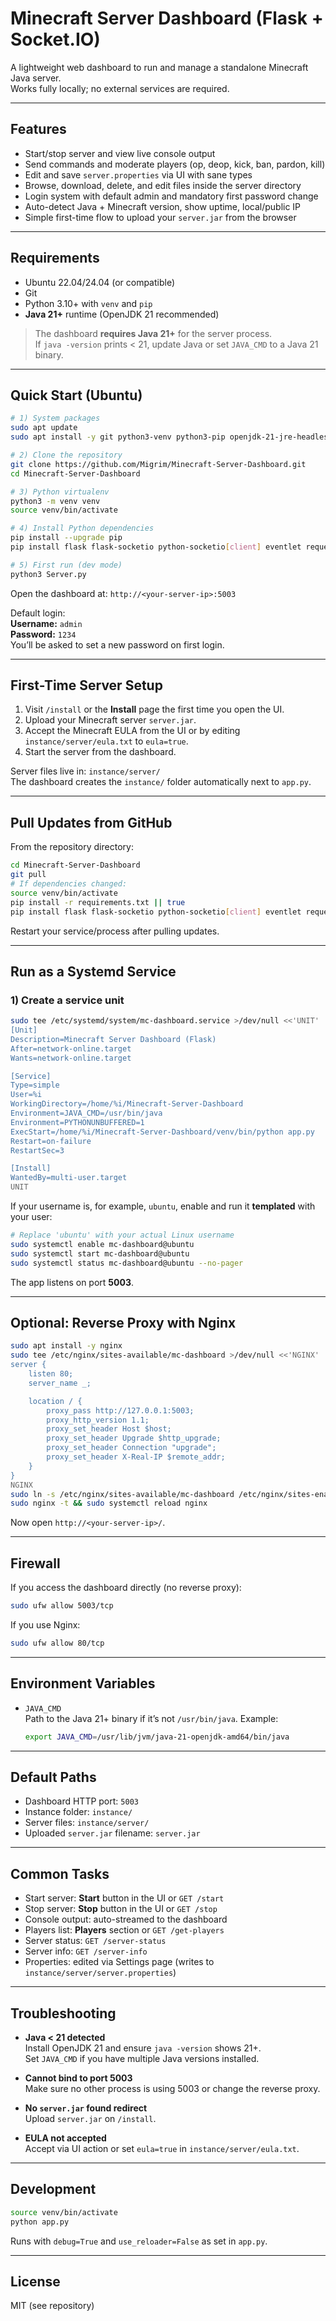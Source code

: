 # Minecraft Server Dashboard (Flask + Socket.IO)

A lightweight web dashboard to run and manage a standalone Minecraft Java server.  
Works fully locally; no external services are required.

---

## Features

- Start/stop server and view live console output
- Send commands and moderate players (op, deop, kick, ban, pardon, kill)
- Edit and save `server.properties` via UI with sane types
- Browse, download, delete, and edit files inside the server directory
- Login system with default admin and mandatory first password change
- Auto-detect Java + Minecraft version, show uptime, local/public IP
- Simple first-time flow to upload your `server.jar` from the browser

---

## Requirements

- Ubuntu 22.04/24.04 (or compatible)
- Git
- Python 3.10+ with `venv` and `pip`
- **Java 21+** runtime (OpenJDK 21 recommended)

> The dashboard **requires Java 21+** for the server process.  
> If `java -version` prints < 21, update Java or set `JAVA_CMD` to a Java 21 binary.

---

## Quick Start (Ubuntu)

```bash
# 1) System packages
sudo apt update
sudo apt install -y git python3-venv python3-pip openjdk-21-jre-headless

# 2) Clone the repository
git clone https://github.com/Migrim/Minecraft-Server-Dashboard.git
cd Minecraft-Server-Dashboard

# 3) Python virtualenv
python3 -m venv venv
source venv/bin/activate

# 4) Install Python dependencies
pip install --upgrade pip
pip install flask flask-socketio python-socketio[client] eventlet requests werkzeug flask-cors

# 5) First run (dev mode)
python3 Server.py
```

Open the dashboard at: `http://<your-server-ip>:5003`

Default login:  
**Username:** `admin`  
**Password:** `1234`  
You’ll be asked to set a new password on first login.

---

## First-Time Server Setup

1. Visit `/install` or the **Install** page the first time you open the UI.
2. Upload your Minecraft server `server.jar`.
3. Accept the Minecraft EULA from the UI or by editing `instance/server/eula.txt` to `eula=true`.
4. Start the server from the dashboard.

Server files live in: `instance/server/`  
The dashboard creates the `instance/` folder automatically next to `app.py`.

---

## Pull Updates from GitHub

From the repository directory:

```bash
cd Minecraft-Server-Dashboard
git pull
# If dependencies changed:
source venv/bin/activate
pip install -r requirements.txt || true
pip install flask flask-socketio python-socketio[client] eventlet requests werkzeug flask-cors
```

Restart your service/process after pulling updates.

---

## Run as a Systemd Service

### 1) Create a service unit

```bash
sudo tee /etc/systemd/system/mc-dashboard.service >/dev/null <<'UNIT'
[Unit]
Description=Minecraft Server Dashboard (Flask)
After=network-online.target
Wants=network-online.target

[Service]
Type=simple
User=%i
WorkingDirectory=/home/%i/Minecraft-Server-Dashboard
Environment=JAVA_CMD=/usr/bin/java
Environment=PYTHONUNBUFFERED=1
ExecStart=/home/%i/Minecraft-Server-Dashboard/venv/bin/python app.py
Restart=on-failure
RestartSec=3

[Install]
WantedBy=multi-user.target
UNIT
```

If your username is, for example, `ubuntu`, enable and run it **templated** with your user:

```bash
# Replace 'ubuntu' with your actual Linux username
sudo systemctl enable mc-dashboard@ubuntu
sudo systemctl start mc-dashboard@ubuntu
sudo systemctl status mc-dashboard@ubuntu --no-pager
```

The app listens on port **5003**.

---

## Optional: Reverse Proxy with Nginx

```bash
sudo apt install -y nginx
sudo tee /etc/nginx/sites-available/mc-dashboard >/dev/null <<'NGINX'
server {
    listen 80;
    server_name _;

    location / {
        proxy_pass http://127.0.0.1:5003;
        proxy_http_version 1.1;
        proxy_set_header Host $host;
        proxy_set_header Upgrade $http_upgrade;
        proxy_set_header Connection "upgrade";
        proxy_set_header X-Real-IP $remote_addr;
    }
}
NGINX
sudo ln -s /etc/nginx/sites-available/mc-dashboard /etc/nginx/sites-enabled/mc-dashboard
sudo nginx -t && sudo systemctl reload nginx
```

Now open `http://<your-server-ip>/`.

---

## Firewall

If you access the dashboard directly (no reverse proxy):

```bash
sudo ufw allow 5003/tcp
```

If you use Nginx:

```bash
sudo ufw allow 80/tcp
```

---

## Environment Variables

- `JAVA_CMD`  
  Path to the Java 21+ binary if it’s not `/usr/bin/java`. Example:
  ```bash
  export JAVA_CMD=/usr/lib/jvm/java-21-openjdk-amd64/bin/java
  ```

---

## Default Paths

- Dashboard HTTP port: `5003`
- Instance folder: `instance/`
- Server files: `instance/server/`
- Uploaded `server.jar` filename: `server.jar`

---

## Common Tasks

- Start server: **Start** button in the UI or `GET /start`
- Stop server: **Stop** button in the UI or `GET /stop`
- Console output: auto-streamed to the dashboard
- Players list: **Players** section or `GET /get-players`
- Server status: `GET /server-status`
- Server info: `GET /server-info`
- Properties: edited via Settings page (writes to `instance/server/server.properties`)

---

## Troubleshooting

- **Java < 21 detected**  
  Install OpenJDK 21 and ensure `java -version` shows 21+.  
  Set `JAVA_CMD` if you have multiple Java versions installed.

- **Cannot bind to port 5003**  
  Make sure no other process is using 5003 or change the reverse proxy.

- **No `server.jar` found redirect**  
  Upload `server.jar` on `/install`.

- **EULA not accepted**  
  Accept via UI action or set `eula=true` in `instance/server/eula.txt`.

---

## Development

```bash
source venv/bin/activate
python app.py
```

Runs with `debug=True` and `use_reloader=False` as set in `app.py`.

---

## License

MIT (see repository)

